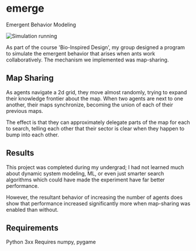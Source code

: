 # emerge
Emergent Behavior Modeling

![Simulation running](emerge.gif)

As part of the course 'Bio-Inspired Design', my group designed a program to simulate the emergent behavior that arises when ants work collaboratively. The mechanism we implemented was map-sharing.

## Map Sharing
As agents navigate a 2d grid, they move almost randomly, trying to expand their knowledge frontier about the map. When two agents are next to one another, their maps synchronize, becoming the union of each of their previous maps.

The effect is that they can approximately delegate parts of the map for each to search, telling each other that their sector is clear when they happen to bump into each other.

## Results
This project was completed during my undergrad; I had not learned much about dynamic system modeling, ML, or even just smarter search algorithms which could have made the experiment have far better performance.

However, the resultant behavior of increasing the number of agents does show that performance increased significantly more when map-sharing was enabled than without.

## Requirements
Python 3xx
Requires numpy, pygame
